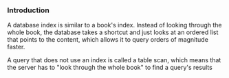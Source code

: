 ### Introduction
A database index is similar to a book's index. Instead of looking through the whole book, the database takes a shortcut and just looks at an ordered list that points to the content, which allows it to query orders of magnitude faster.

A query that does not use an index is called a table scan, which means that the server has to "look through the whole book" to find a query's results